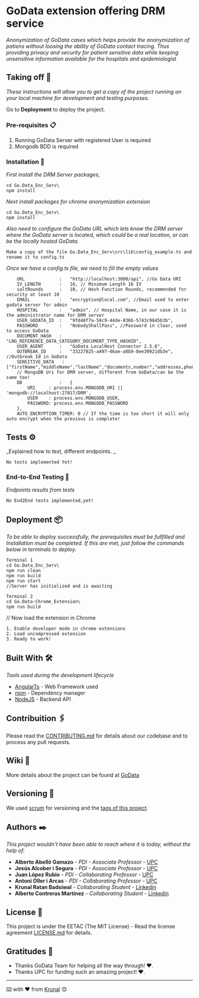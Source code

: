 # GoData extension offering DRM service

_Anonymization of GoData cases which helps provide the anonymization of patiens without loosing the ability of GoData contact tracing. Thus providing privacy and security for patient sensitive data while keeping unsensitive information available for the hospitals and epidemiologist_

## Taking off 🚀

_These instructions will allow you to get a copy of the project running on your local machine for development and testing purposes._

Go to **Deployment** to deploy the project.


### Pre-requisites 📋

1. Running GoData Server with registered User is required
2. Mongodb BDD is required

### Installation 🔧

_First install the DRM Server packages,_
```
cd Go.Data_Enc_Serv\
npm install
```
_Next install packages for chrome anonymization extension_
```
cd Go.Data_Enc_Serv\
npm install
```
_Also need to configure the GoData URL which lets know the DRM server where the GoData server is located, which could be a real location, or can be the locally hosted GoData._

```
Make a copy of the file Go.Data_Enc_Serv\src\lib\config_example.ts and rename it to config.ts 
```
_Once we have a config.ts file, we need to fill the empty values_
```
    URL             :   "http://localhost:3000/api", //Go Data URI
    IV_LENGTH       :   16, // Minimum Length 16 IV
    saltRounds      :   10, // Hash Function Rounds, recommended for security at least 10
    EMAIL           :   "encryption@local.com", //Email used to enter godata server for admin
    HOSPITAL        :   "admin", // Hospital Name, in our case it is the administrator name for DRM server
    USER_GODATA_ID  :   "9fd48f7a-58c9-44de-836b-5743c9845b3b",
    PASSWORD        :   "NobodyShallPass", //Password in clear, used to access GoData
    DOCUMENT_HASH   :   "LNG_REFERENCE_DATA_CATEGORY_DOCUMENT_TYPE_HASHID",
    USER_AGENT      :   "GoData LocalHost Connector 2.5.6",
    OUTBREAK_ID     :   "33227825-a497-46ae-a8b9-8ee30921db3e", //Outbreak Id in GoData
    SENSITIVE_DATA   :   ["firstName","middleName","lastName","documents,number","addresses,phoneNumber"],
    // MongoDB Uri for DRM server, different from GoData/can be the same too!
    DB              :   {
        URI     : process.env.MONGODB_URI || 'mongodb://localhost:27017/DRM',
        USER    : process.env.MONGODB_USER,
        PASSWORD: process.env.MONGODB_PASSWORD
    },
    AUTO_ENCRYPTION_TIMER: 0 // If the time is too short it will only auto encrypt when the previous is complete!
```
## Tests ⚙️

_Explained how to test, different endpoints. _
```
No tests implemented Yet!
```
### End-to-End Testing 🔩

_Endpoints results from tests_

```
No End2End tests implemented,yet!
```

## Deployment 📦

_To be able to deploy successfully, the prerequisites must be fullfilled and Installation must be completed._
_If this are met, just follow the commands below in terminals to deploy._ 
```
Terminal 1
cd Go.Data_Enc_Serv\
npm run clean
npm run build
npm run start
//Server has initialized and is awaiting
```
```
Terminal 2
cd Go.Data-Chrome_Extension\
npm run build
```
// Now load the extension in Chrome 
```
1. Enable developer mode in chrome extensions
2. Load uncompressed extension
3. Ready to work!
```
## Built With 🛠️

_Tools used during the development lifecycle_

* [AngularTs](http://angular.io/) - Web Framework used
* [npm](https://www.npmjs.com/) - Dependency manager
* [NodeJS](https://nodejs.org/es/) - Backend API

## Contribuition 🖇️

Please read the [CONTRIBUTING.md](https://FutureTodo) for details about our codebase and to process any pull requests.

## Wiki 📖

More details about the project can be found at [GoData](https://community-godata.who.int/conversations/interoperability/call-of-interest-piloting-anonymization-browser-extension-for-godata/5f903dccbd25503aeafce307)

## Versioning 📌

We used [scrum](https://devmethodologies.blogspot.com/2016/09/agile-version-control.html) for versioning and the [tags of this project](https://github.com/eetac/InSSIDE/tags).

## Authors ✒️

_This project wouldn't have been able to reach where it is today, without the help of:_

* **Alberto Abelló Gamazo** - *PDI - Associate Professor* - [UPC](https://futur.upc.edu/AlbertoAbelloGamazo)
* **Jesús Alcober i Segura** - *PDI - Associate Professor* - [UPC](http://futur.upc.edu/JesusAngelAlcoberSegura)
* **Juan López Rubio** - *PDI - Collaborating Professor* - [UPC](https://futur.upc.edu/JuanLopezRubio)
* **Antoni Oller i Arcas** - *PDI - Collaborating Professor* - [UPC](https://futur.upc.edu/AntonioOllerArcas)
* **Krunal Ratan Badsiwal** - *Collaborating Student* - [Linkedin](linkedin.com/in/krunal-badsiwal)
* **Alberto Contreras Martínez** - *Collaborating Student* - [Linkedin](linkedin.com/in/alberto-contreras-martínez)

## License 📄

This project is under the EETAC (The MIT License) - Read the license agreement [LICENSE.md](LICENSE.md) for details.

## Gratitudes 🎁
* Thanks GoData Team for helping all the way through! ❤️.
* Thanks UPC for funding such an amazing project! ❤️.
---
⌨️ with ❤️ from [Krunal](https://github.com/krunalmiracle) 😊

